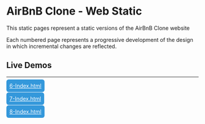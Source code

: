# AirBnB Clone - Web Static 

This static pages represent a static versions of the AirBnB Clone website

Each numbered page represents a progressive development of the design in which incremental changes are reflected.

## Live Demos
<hr/>
<a style="background-color: #3498db; color: #FFF; padding: 8px; border-radius: 6px" href="https://kalbetre-alx.github.io/AirBnB_clone/web_static/8-index.html">
6-Index.html
</a>
<br />
<br />
<a style="background-color: #3498db; color: #FFF; padding: 8px; border-radius: 6px" href="https://kalbetre-alx.github.io/AirBnB_clone/web_static/8-index.html">
7-Index.html
</a>
<br />
<br />
<a style="background-color: #3498db; color: #FFF; padding: 8px; border-radius: 6px" href="https://kalbetre-alx.github.io/AirBnB_clone/web_static/8-index.html">
8-Index.html
</a>

